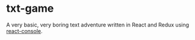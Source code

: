 # txt-game

A very basic, very boring text adventure written in React and Redux
using [react-console](https://autochthe.github.io/react-console/).
